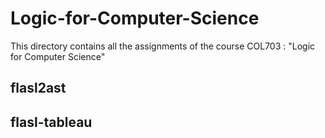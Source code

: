 # Logic-for-Computer-Science
This directory contains all the assignments of the course COL703 : "Logic for Computer Science"

## flasl2ast

## flasl-tableau

